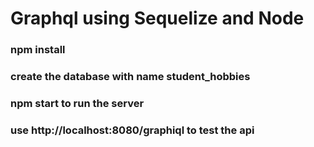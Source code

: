 # Graphql using Sequelize and Node
 
 ### npm install
 ###  create the database with name student_hobbies

 ### npm start to run the server
 ### use http://localhost:8080/graphiql to test the api
 